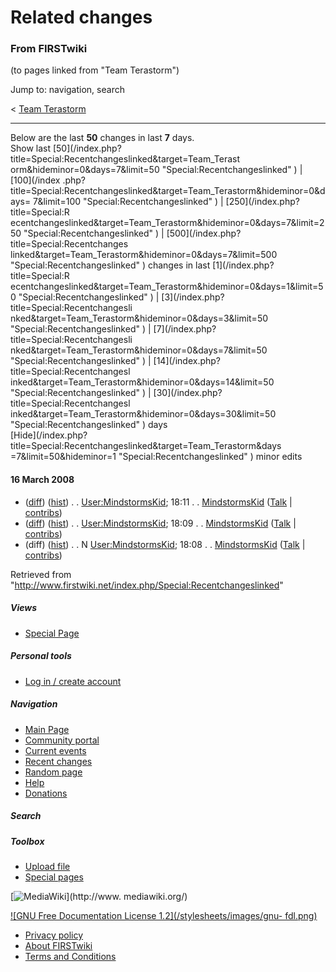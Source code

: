 # Related changes

### From FIRSTwiki

(to pages linked from "Team Terastorm")

Jump to: navigation, search

&lt; [Team Terastorm](/index.php?title=Team_Terastorm&redirect=no "Team
Terastorm" )  

* * *

Below are the last **50** changes in last **7** days.  
Show last [50](/index.php?title=Special:Recentchangeslinked&target=Team_Terast
orm&hideminor=0&days=7&limit=50 "Special:Recentchangeslinked" ) | [100](/index
.php?title=Special:Recentchangeslinked&target=Team_Terastorm&hideminor=0&days=
7&limit=100 "Special:Recentchangeslinked" ) | [250](/index.php?title=Special:R
ecentchangeslinked&target=Team_Terastorm&hideminor=0&days=7&limit=250
"Special:Recentchangeslinked" ) | [500](/index.php?title=Special:Recentchanges
linked&target=Team_Terastorm&hideminor=0&days=7&limit=500
"Special:Recentchangeslinked" ) changes in last [1](/index.php?title=Special:R
ecentchangeslinked&target=Team_Terastorm&hideminor=0&days=1&limit=50
"Special:Recentchangeslinked" ) | [3](/index.php?title=Special:Recentchangesli
nked&target=Team_Terastorm&hideminor=0&days=3&limit=50
"Special:Recentchangeslinked" ) | [7](/index.php?title=Special:Recentchangesli
nked&target=Team_Terastorm&hideminor=0&days=7&limit=50
"Special:Recentchangeslinked" ) | [14](/index.php?title=Special:Recentchangesl
inked&target=Team_Terastorm&hideminor=0&days=14&limit=50
"Special:Recentchangeslinked" ) | [30](/index.php?title=Special:Recentchangesl
inked&target=Team_Terastorm&hideminor=0&days=30&limit=50
"Special:Recentchangeslinked" ) days  
[Hide](/index.php?title=Special:Recentchangeslinked&target=Team_Terastorm&days
=7&limit=50&hideminor=1 "Special:Recentchangeslinked" ) minor edits

#### 16 March 2008

  * ([diff](/index.php?title=User:MindstormsKid&curid=7840&diff=66990&oldid=66989 "User:MindstormsKid" )) ([hist](/index.php?title=User:MindstormsKid&curid=7840&action=history "User:MindstormsKid" )) . . [User:MindstormsKid](/index.php/User:MindstormsKid "User:MindstormsKid" ); 18:11 . . [MindstormsKid](/index.php/User:MindstormsKid "User:MindstormsKid" ) ([Talk](/index.php?title=User_talk:MindstormsKid&action=edit "User talk:MindstormsKid" ) | [contribs](/index.php?title=Special:Contributions&target=MindstormsKid "Special:Contributions" ))
  * ([diff](/index.php?title=User:MindstormsKid&curid=7840&diff=66989&oldid=66988 "User:MindstormsKid" )) ([hist](/index.php?title=User:MindstormsKid&curid=7840&action=history "User:MindstormsKid" )) . . [User:MindstormsKid](/index.php/User:MindstormsKid "User:MindstormsKid" ); 18:09 . . [MindstormsKid](/index.php/User:MindstormsKid "User:MindstormsKid" ) ([Talk](/index.php?title=User_talk:MindstormsKid&action=edit "User talk:MindstormsKid" ) | [contribs](/index.php?title=Special:Contributions&target=MindstormsKid "Special:Contributions" ))
  * (diff) ([hist](/index.php?title=User:MindstormsKid&curid=7840&action=history "User:MindstormsKid" )) . . N [User:MindstormsKid](/index.php/User:MindstormsKid "User:MindstormsKid" ); 18:08 . . [MindstormsKid](/index.php/User:MindstormsKid "User:MindstormsKid" ) ([Talk](/index.php?title=User_talk:MindstormsKid&action=edit "User talk:MindstormsKid" ) | [contribs](/index.php?title=Special:Contributions&target=MindstormsKid "Special:Contributions" ))

Retrieved from
"<http://www.firstwiki.net/index.php/Special:Recentchangeslinked>"

##### Views

  * [Special Page](/index.php/Special:Recentchangeslinked/Team_Terastorm)

##### Personal tools

  * [Log in / create account](/index.php?title=Special:Userlogin&returnto=Special:Recentchangeslinked)

[](/index.php/Main_Page "Main Page" )

##### Navigation

  * [Main Page](/index.php/Main_Page)
  * [Community portal](/index.php/FIRSTwiki:Community_portal)
  * [Current events](/index.php/Current_events)
  * [Recent changes](/index.php/Special:Recentchanges)
  * [Random page](/index.php/Special:Random)
  * [Help](/index.php/Help:Contents)
  * [Donations](/index.php/FIRSTwiki:Site_support)

##### Search



##### Toolbox

  * [Upload file](/index.php/Special:Upload)
  * [Special pages](/index.php/Special:Specialpages)

[![MediaWiki](/skins/common/images/poweredby_mediawiki_88x31.png)](http://www.
mediawiki.org/)

[![GNU Free Documentation License 1.2](/stylesheets/images/gnu-
fdl.png)](http://www.gnu.org/copyleft/fdl.html)

  * [Privacy policy](/index.php/FIRSTwiki:Privacy_policy "FIRSTwiki:Privacy policy" )
  * [About FIRSTwiki](/index.php/FIRSTwiki:About "FIRSTwiki:About" )
  * [Terms and Conditions](/index.php/FIRSTwiki:Terms_and_conditions "FIRSTwiki:Terms and conditions" )

